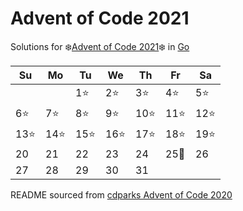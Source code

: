 # Advent of Code 2021

Solutions for ❄️[Advent of Code 2021]❄️ in [Go]

| Su   | Mo   | Tu   | We   | Th    | Fr   | Sa   |
| ---- | ---- | ---- | ---- | ----- | ---- | ---- |
|      |      | 1⭐  | 2⭐  | 3⭐  | 4⭐ | 5⭐ |
| 6⭐  | 7⭐  | 8⭐  | 9⭐ | 10⭐ | 11⭐ | 12⭐ |
| 13⭐ | 14⭐ | 15⭐ | 16⭐ | 17⭐   | 18⭐   | 19⭐   |
| 20   | 21   | 22   | 23   | 24    | 25🎄 | 26   |
| 27   | 28   | 29   | 30   | 31    |      |      |


README sourced from [cdparks Advent of Code 2020]

[Go]: https://go.dev/
[Advent of Code 2021]: https://adventofcode.com/2021
[cdparks Advent of Code 2020]: https://github.com/cdparks/advent2020/blob/main/README.md

